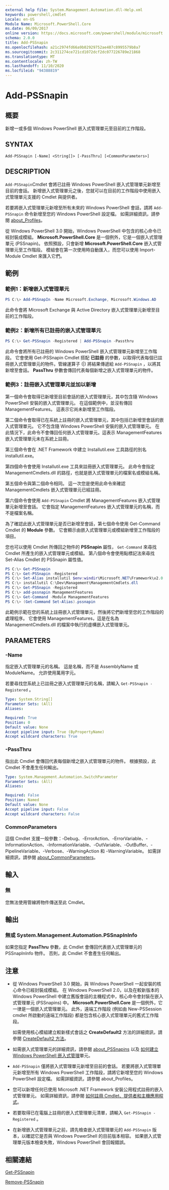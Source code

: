 ```yaml
---
external help file: System.Management.Automation.dll-Help.xml
keywords: powershell,cmdlet
Locale: en-US
Module Name: Microsoft.PowerShell.Core
ms.date: 06/09/2017
online version: https://docs.microsoft.com/powershell/module/microsoft.powershell.core/add-pssnapin?view=powershell-5.1&WT.mc_id=ps-gethelp
schema: 2.0.0
title: Add-PSSnapin
ms.openlocfilehash: a21c2974fd66a9b02929752ae487c8995579b8a7
ms.sourcegitcommit: 2c311274ce721cd1072dcf2dc077226789e21868
ms.translationtype: MT
ms.contentlocale: zh-TW
ms.lasthandoff: 11/10/2020
ms.locfileid: "94388819"
---
```

# Add-PSSnapin

## 概要
新增一或多個 Windows PowerShell 嵌入式管理單元至目前的工作階段。

## SYNTAX

```
Add-PSSnapin [-Name] <String[]> [-PassThru] [<CommonParameters>]
```

## DESCRIPTION

`Add-PSSnapin`Cmdlet 會將已註冊 Windows PowerShell 嵌入式管理單元新增至目前的會話。 新增嵌入式管理單元之後，您就可以在目前的工作階段中使用嵌入式管理單元支援的 Cmdlet 與提供者。

若要將嵌入式管理單元新增至所有未來的 Windows PowerShell 會話，請將 `Add-PSSnapin` 命令新增至您的 Windows PowerShell 設定檔。 如需詳細資訊，請參閱 [about_Profiles](about/about_Profiles.md)。

從 Windows PowerShell 3.0 開始，Windows PowerShell 中包含的核心命令已經封裝成模組。 **Microsoft.PowerShell.Core** 是一個例外，它是一個嵌入式管理單元 (PSSnapin)。
依照預設，只會新增 **Microsoft.PowerShell.Core** 嵌入式管理單元至工作階段。 模組會在第一次使用時自動匯入，而您可以使用 Import-Module Cmdlet 來匯入它們。

## 範例

### 範例1：新增嵌入式管理單元

```powershell
PS C:\> Add-PSSnapIn -Name Microsoft.Exchange, Microsoft.Windows.AD
```

此命令會將 Microsoft Exchange 與 Active Directory 嵌入式管理單元新增至目前的工作階段。

### 範例2：新增所有已註冊的嵌入式管理單元

```powershell
PS C:\> Get-PSSnapin -Registered | Add-PSSnapin -Passthru
```

此命令會將所有已註冊的 Windows PowerShell 嵌入式管理單元新增至工作階段。 它會使用 Get-PSSnapin Cmdlet 搭配 **已註冊** 的參數，以取得代表每個已註冊嵌入式管理單元的物件。管線運算子 (|) 將結果傳遞給 `Add-PSSnapin` ，以將其新增至會話。 **PassThru** 參數會傳回代表每個新增之嵌入式管理單元的物件。

### 範例3：註冊嵌入式管理單元並加以新增

第一個命令會取得已新增至目前會話的嵌入式管理單元，其中包含隨 Windows PowerShell 安裝的嵌入式管理單元。 在這個範例中，並沒有傳回 ManagementFeatures。 這表示它尚未新增至工作階段。

第二個命令會取得已在系統上註冊的嵌入式管理單元，其中包括已新增至會話的嵌入式管理單元。 它不包含隨 Windows PowerShell 安裝的嵌入式管理單元。 在此情況下，此命令不會傳回任何嵌入式管理單元。這表示 ManagementFeatures 嵌入式管理單元未在系統上註冊。

第三個命令會在 .NET Framework 中建立 Installutil.exe 工具路徑的別名 installutil.exe。

第四個命令會使用 Installutil.exe 工具來註冊嵌入式管理單元。 此命令會指定 ManagementCmdlets.dll 的路徑，也就是嵌入式管理單元的檔案名或模組名稱。

第五個命令與第二個命令相同。 這一次您是使用此命令來確認 ManagementCmdlets 嵌入式管理單元已經註冊。

第六個命令會使用 `Add-PSSnapin` Cmdlet 將 ManagementFeatures 嵌入式管理單元新增至會話。 它會指定 ManagementFeatures 嵌入式管理單元的名稱，而不是檔案名稱。

為了確認此嵌入式管理單元是否已新增至會話，第七個命令使用 Get-Command Cmdlet 的 **Module** 參數。 它會顯示由嵌入式管理單元或模組新增至工作階段的項目。

您也可以使用 Cmdlet 所傳回之物件的 **PSSnapin** 屬性， `Get-Command` 來尋找 Cmdlet 所產生的嵌入式管理單元或模組。 第八個命令會使用點標記法來尋找 Set-Alias Cmdlet 的 PSSnapin 屬性值。

```powershell
PS C:\> Get-PSSnapin
PS C:\> Get-PSSnapin -Registered
PS C:\> Set-Alias installutil $env:windir\Microsoft.NET\Framework\v2.0.50727\installutil.exe
PS C:\> installutil C:\Dev\Management\ManagementCmdlets.dll
PS C:\> Get-PSSnapin -Registered
PS C:\> add-pssnapin ManagementFeatures
PS C:\> Get-Command -Module ManagementFeatures
PS C:\> (Get-Command Set-Alias).pssnapin
```

此範例示範在您的系統上註冊嵌入式管理單元，然後將它們新增至您的工作階段的處理程序。 它會使用 ManagementFeatures，這是在名為 ManagementCmdlets.dll 的檔案中執行的虛構嵌入式管理單元。

## PARAMETERS

### -Name

指定嵌入式管理單元的名稱。 這是名稱，而不是 AssemblyName 或 ModuleName。 允許使用萬用字元。

若要尋找您系統上已註冊之嵌入式管理單元的名稱，請輸入 `Get-PSSnapin -Registered` 。

```yaml
Type: System.String[]
Parameter Sets: (All)
Aliases:

Required: True
Position: 0
Default value: None
Accept pipeline input: True (ByPropertyName)
Accept wildcard characters: True
```

### -PassThru

指出此 Cmdlet 會傳回代表每個新增之嵌入式管理單元的物件。 根據預設，此 Cmdlet 不會產生任何輸出。

```yaml
Type: System.Management.Automation.SwitchParameter
Parameter Sets: (All)
Aliases:

Required: False
Position: Named
Default value: None
Accept pipeline input: False
Accept wildcard characters: False
```

### CommonParameters

這個 Cmdlet 支援一般參數：-Debug、-ErrorAction、-ErrorVariable、-InformationAction、-InformationVariable、-OutVariable、-OutBuffer、-PipelineVariable、-Verbose、-WarningAction 和 -WarningVariable。 如需詳細資訊，請參閱 [about_CommonParameters](https://go.microsoft.com/fwlink/?LinkID=113216)。

## 輸入

### 無
您無法使用管線將物件傳送至此 Cmdlet。

## 輸出

### 無或 System.Management.Automation.PSSnapInInfo

如果您指定 **PassThru** 參數，此 Cmdlet 會傳回代表嵌入式管理單元的 PSSnapInInfo 物件。 否則，此 Cmdlet 不會產生任何輸出。

## 注意

- 從 Windows PowerShell 3.0 開始，與 Windows PowerShell 一起安裝的核心命令已經封裝成模組。 在 Windows PowerShell 2.0，以及在較新版本的 Windows PowerShell 中建立舊版會話的主機程式中，核心命令會封裝在嵌入式管理單元 (PSSnapins) 中。 **Microsoft.PowerShell.Core** 是一個例外，它一律是一個嵌入式管理單元。 此外，遠端工作階段 (例如由 New-PSSession cmdlet 所啟動的遠端工作階段) 都是包含核心嵌入式管理單元的舊式工作階段。

  如需使用核心模組建立較新樣式會話之 **CreateDefault2** 方法的詳細資訊，請參閱 [CreateDefault2 方法](/dotnet/api/system.management.automation.runspaces.initialsessionstate.createdefault2#System_Management_Automation_Runspaces_InitialSessionState_CreateDefault2)。

- 如需嵌入式管理單元的詳細資訊，請參閱 [about_PSSnapins](About/about_PSSnapins.md) 以及 [如何建立 Windows PowerShell 嵌入式管理](/powershell/scripting/developer/cmdlet/how-to-create-a-windows-powershell-snap-in)單元。
- `Add-PSSnapin` 僅將嵌入式管理單元新增至目前的會話。 若要將嵌入式管理單元新增至所有 Windows PowerShell 工作階段，請將它新增至您的 Windows PowerShell 設定檔。 如需詳細資訊，請參閱 about_Profiles。
- 您可以新增任何已使用 Microsoft .NET Framework 安裝公用程式註冊的嵌入式管理單元。 如需詳細資訊，請參閱 [如何註冊 Cmdlet、提供者和主機應用程式](/previous-versions//ms714644(v=vs.85))。
- 若要取得已在電腦上註冊的嵌入式管理單元清單，請輸入 `Get-PSSnapin -Registered` 。
- 在新增嵌入式管理單元之前，請先檢查嵌入式管理單元的 `Add-PSSnapin` 版本，以確認它是否與 Windows PowerShell 的目前版本相容。 如果嵌入式管理單元版本檢查失敗，Windows PowerShell 會回報錯誤。

## 相關連結

[Get-PSSnapin](Get-PSSnapin.md)

[Remove-PSSnapin](Remove-PSSnapin.md)

